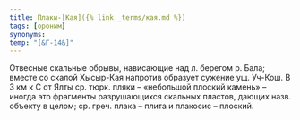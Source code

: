 ```yaml
---
title: Плаки-[Кая]({% link _terms/кая.md %})
tags: [ороним]
synonyms:
temp: "[&Г-14&]"
---
```


Отвесные скальные обрывы, нависающие над л. берегом р. Бала; вместе со скалой
Хысыр-Кая напротив образует сужение ущ. Уч-Кош. В 3 км к С от Ялты ср. тюрк.
пляки – «небольшой плоский камень» – иногда это фрагменты разрушающихся скальных
пластов, дающих назв. объекту в целом; ср. греч. плака – плита и плакосис –
плоский.
